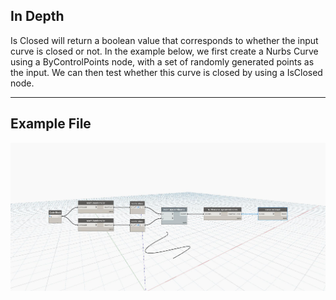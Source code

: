 ## In Depth
Is Closed will return a boolean value that corresponds to whether the input curve is closed or not. In the example below, we first create a Nurbs Curve using a ByControlPoints node, with a set of randomly generated points as the input. We can then test whether this curve is closed by using a IsClosed node. 
___
## Example File

![IsClosed](./Autodesk.DesignScript.Geometry.Curve.IsClosed_img.jpg)

